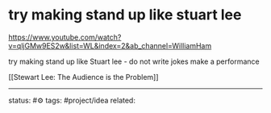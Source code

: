 # try making stand up like stuart lee

https://www.youtube.com/watch?v=qljGMw9ES2w&list=WL&index=2&ab_channel=WilliamHam

try making stand up like Stuart lee - do not write jokes make a performance

[[Stewart Lee: The Audience is the Problem]]


--- 
status: #⚙️ 
tags: #project/idea 
related: 